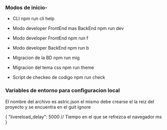 ### Modos de inicio-

- CLI
npm run cli help

- Modo developer FrontEnd mas BackEnd
npm run dev 

- Modo developer FrontEnd
npm run f 

- Modo developer BackEnd
npm run b

- Migracion de la BD
npm run mig

- Migracion del tema css
npm run theme

- Script de checkeo de codigo
npm run check

### Variables de entorno para configuracion local

El nombre del archivo es astric.json el mismo debe crearse el la reiz del proyecto y se encuentra
en el guit ignore

{
    "livereload_delay": 5000 // Tiempo en el que se refrezca el navegador ms
}
